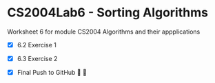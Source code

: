 # CS2004Lab6 - Sorting Algorithms

Worksheet 6 for module CS2004 Algorithms and their appplications

- [x] 6.2 Exercise 1  
- [x] 6.3 Exercise 2  



- [x] Final Push to GitHub :clap: :clap:


